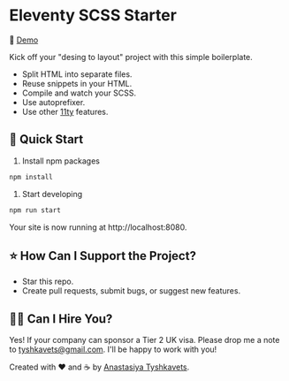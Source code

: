 # Eleventy SCSS Starter

🔗 [Demo](https://11ty-scss-starter.anastasiya.dev/)

Kick off your "desing to layout" project with this simple boilerplate.

- Split HTML into separate files.
- Reuse snippets in your HTML.
- Compile and watch your SCSS.
- Use autoprefixer.
- Use other [11ty](https://www.11ty.dev/) features.

## 🚀 Quick Start

1. Install npm packages

```sh
npm install
```

1.  Start developing

```sh
npm run start
```

Your site is now running at http://localhost:8080.

## ⭐ How Can I Support the Project?

- Star this repo.
- Create pull requests, submit bugs, or suggest new features.

## 👩‍💻 Can I Hire You?

Yes! If your company can sponsor a Tier 2 UK visa. Please drop me a note to tyshkavets@gmail.com. I'll be happy to work with you!

Created with ❤️ and ☕ by [Anastasiya Tyshkavets](https://anastasiya.dev/).
